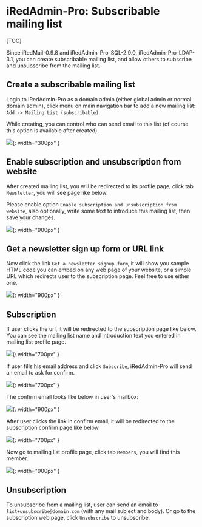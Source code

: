 # iRedAdmin-Pro: Subscribable mailing list

[TOC]

Since iRedMail-0.9.8 and iRedAdmin-Pro-SQL-2.9.0, iRedAdmin-Pro-LDAP-3.1, you
can create subscribable mailing list, and allow others to subscribe and
unsubscribe from the mailing list.

## Create a subscribable mailing list

Login to iRedAdmin-Pro as a domain admin (either global admin or normal domain
admin), click menu on main navigation bar to add a new mailing list:
`Add -> Mailing List (subscribable)`.

While creating, you can control who can send email to this list (of course this
option is available after created).

![](./images/iredadmin/mlmmj/create.png){: width="300px" }

## Enable subscription and unsubscription from website

After created mailing list, you will be redirected to its profile page, click
tab `Newsletter`, you will see page like below.

Please enable option `Enable subscription and unsubscription from website`,
also optionally, write some text to introduce this mailing list, then save
your changes.

![](./images/iredadmin/mlmmj/newsletter.png){: width="900px" }

## Get a newsletter sign up form or URL link

Now click the link `Get a newsletter signup form`, it will show you sample HTML
code you can embed on any web page of your website, or a simple URL which
redirects user to the subscription page. Feel free to use either one.

![](./images/iredadmin/mlmmj/get_signup_form.png){: width="900px" }

## Subscription

If user clicks the url, it will be redirected to the subscription page like below.
You can see the mailing list name and introduction text you entered in mailing
list profile page.

![](./images/iredadmin/mlmmj/subscription.png){: width="700px" }

If user fills his email address and click `Subscribe`, iRedAdmin-Pro will send
an email to ask for confirm.

![](./images/iredadmin/mlmmj/subscription_confirm.png){: width="700px" }

The confirm email looks like below in user's mailbox:

![](./images/iredadmin/mlmmj/subscription_email.png){: width="900px" }

After user clicks the link in confirm email, it will be redirected to the
subscription confirm page like below.

![](./images/iredadmin/mlmmj/subscribed.png){: width="700px" }

Now go to mailing list profile page, click tab `Members`, you will find this
member.

![](./images/iredadmin/mlmmj/subscription_members.png){: width="900px" }

## Unsubscription

To unsubscribe from a mailing list, user can send an email to
`list+unsubscribe@domain.com` (with any mail subject and body). Or go to the
subscription web page, click `Unsubscribe` to unsubscribe.
